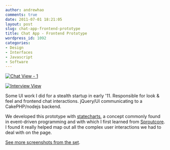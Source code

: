 ```yaml
---
author: andrewhao
comments: true
date: 2011-07-01 18:21:05
layout: post
slug: chat-app-frontend-prototype
title: Chat App - Frontend Prototype
wordpress_id: 1092
categories:
- Design
- Interfaces
- Javascript
- Software
---
```


[![Chat View - 1](http://farm6.static.flickr.com/5261/5885861130_71e25f2beb.jpg)](http://www.flickr.com/photos/andrewhao/5885861130/)

[![Interview View](http://farm7.static.flickr.com/6053/5885860254_a2aa7f7895.jpg)](http://www.flickr.com/photos/andrewhao/5885860254/)

Some UI work I did for a stealth startup in early '11. Responsible for look & feel and frontend chat interactions. jQuery/UI communicating to a CakePHP/nodejs backend.

We developed this prototype with [statecharts](http://www.wisdom.weizmann.ac.il/~dharel/SCANNED.PAPERS/Statecharts.pdf), a concept commonly found in event-driven programming and with which I first learned from [Sproutcore](http://frozencanuck.wordpress.com/2011/03/09/sproutcore-statecharts-vs-controllers/). I found it really helped map out all the complex user interactions we had to deal with on the page.

[See more screenshots from the set](http://www.flickr.com/photos/andrewhao/sets/72157626954648391/with/5885860254/).
